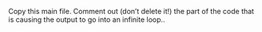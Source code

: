 Copy this main file. Comment out (don’t delete it!) the part of the code that is causing the output to go into an infinite loop..
